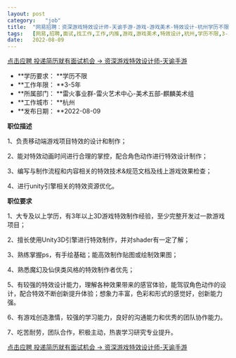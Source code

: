 ```yaml
---
layout:	post
category:	"job"
title:	"网易招聘：资深游戏特效设计师-天谕手游-游戏-游戏美术-特效设计-杭州学历不限3-5年"
tags:	[网易,招聘,面试,找工作,工作,内推,游戏,游戏美术,特效设计,杭州,学历不限,3-5年]
date:	2022-08-09
---
```


[点击应聘 投递简历就有面试机会 ->  资深游戏特效设计师-天谕手游](http://mobile.bole.netease.com/bole/boleDetail?id=16145&employeeId=346f03c3cda5f04c&key=all)



- **学历要求： **学历不限
- **工作年限： **3-5年
- **所属部门： **雷火事业群-雷火艺术中心-美术五部-麒麟美术组
- **工作城市： **杭州
- **发布日期： **2022-08-09



**职位描述**

1、负责移动端游戏项目特效的设计和制作； 

2、能对特效动画时间进行合理的掌控，配合角色动作进行特效设计制作； 

3、编写与制作流程和内容相关的特效技术&amp;规范文档及线上游戏效果检查；

4、进行unity引擎相关的特效资源优化。



**职位要求**

1、大专及以上学历，有3年以上3D游戏特效制作经验，至少完整开发过一款游戏项目； 

2、擅长使用Unity3D引擎进行特效制作，并对shader有一定了解；

3、熟练掌握ps，有手绘基础；能高效制作贴图或绘制效果图；

4、熟悉魔幻及仙侠类风格的特效制作者优先；

5、有较强的特效设计能力，理解各种效果带来的感官体验，能驾驭角色动作的设计，配合特效不断创新提升体验；想象力丰富，色彩和形式的感觉好，创新能力强。 

6、有游戏创造激情，较强的学习能力，良好的沟通能力和优秀的团队协作能力。 

7、吃苦耐劳，团队合作，积极主动，热衷学习研究专业提升。



[点击应聘 投递简历就有面试机会 ->  资深游戏特效设计师-天谕手游](http://mobile.bole.netease.com/bole/boleDetail?id=16145&employeeId=346f03c3cda5f04c&key=all)